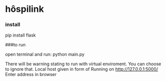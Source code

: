 # hôspilink


### install

pip install flask

###to run

open terminal and run:
  python main.py

There will be warning stating to run with virtual enviroment. You can choose to ignore that.
Local host given in form of 
  Running on http://127.0.0.1:5000/
Enter address in browser
